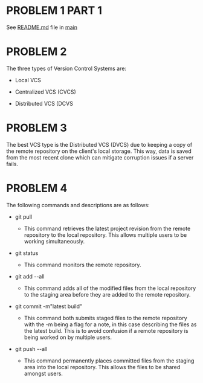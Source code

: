 # PROBLEM 1 PART 1

See [README.md](https://github.com/NicholasDotson/IDS2021F/blob/main/README.md) file in [main](https://github.com/NicholasDotson/IDS2021F)

# PROBLEM 2

The three types of Version Control Systems are:
  
- Local VCS

- Centralized VCS (CVCS)

- Distributed VCS (DCVS

# PROBLEM 3

The best VCS type is the Distributed VCS (DVCS) due to keeping a copy of the remote repository on the client's local storage. This way, data is saved from the most recent clone which can mitigate corruption issues if a server fails.

# PROBLEM 4

The following commands and descriptions are as follows:

- git pull
  - This command retrieves the latest project revision from the remote repository to the local repository. This allows multiple users to be working simultaneously.

- git status
  - This command monitors the remote repository.

- git add --all
  - This command adds all of the modified files from the local repository to the staging area before they are added to the remote repository.

- git commit -m"latest build"
  - This command both submits staged files to the remote repository with the -m being a flag for a note, in this case describing the files as the latest build. This is to avoid confusion if a remote repository is being worked on by multiple users.

- git push --all
  - This command permanently places committed files from the staging area into the local repository. This allows the files to be shared amongst users.
